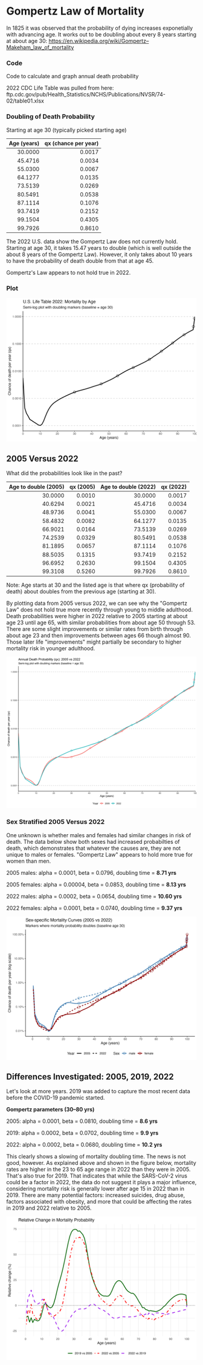 # Gompertz Law of Mortality

In 1825 it was observed that the probability of dying increases exponetially with advancing age. It works out to be doubling about every 8 years starting at about age 30: https://en.wikipedia.org/wiki/Gompertz–Makeham_law_of_mortality

### Code

Code to calculate and graph annual death probability

2022 CDC Life Table was pulled from here: ftp.cdc.gov/pub/Health_Statistics/NCHS/Publications/NVSR/74-02/table01.xlsx

### Doubling of Death Probability

Starting at age 30 (typically picked starting age)

| Age (years)| qx (chance per year)|
|-----------:|--------------------:|
|     30.0000|               0.0017|
|     45.4716|               0.0034|
|     55.0300|               0.0067|
|     64.1277|               0.0135|
|     73.5139|               0.0269|
|     80.5491|               0.0538|
|     87.1114|               0.1076|
|     93.7419|               0.2152|
|     99.1504|               0.4305|
|     99.7926|               0.8610|

The 2022 U.S. data show the Gompertz Law does not currently hold. Starting at age 30, it takes 15.47 years to double (which is well outside the about 8 years of the Gompertz Law). However, it only takes about 10 years to have the probability of death double from that at age 45.

Gompertz's Law appears to not hold true in 2022.

### Plot

![Semi-log plot showing probability of death by age](2022_mortality.png)

## 2005 Versus 2022

What did the probabilities look like in the past?

| Age to double (2005)| qx (2005)| Age to double (2022)| qx (2022)|
|----------:|---------:|----------:|---------:|
|    30.0000|    0.0010|    30.0000|    0.0017|
|    40.6294|    0.0021|    45.4716|    0.0034|
|    48.9736|    0.0041|    55.0300|    0.0067|
|    58.4832|    0.0082|    64.1277|    0.0135|
|    66.9021|    0.0164|    73.5139|    0.0269|
|    74.2539|    0.0329|    80.5491|    0.0538|
|    81.1895|    0.0657|    87.1114|    0.1076|
|    88.5035|    0.1315|    93.7419|    0.2152|
|    96.6952|    0.2630|    99.1504|    0.4305|
|    99.3108|    0.5260|    99.7926|    0.8610|

Note: Age starts at 30 and the listed age is that where qx (probability of death) about doubles from the previous age (starting at 30).

By plotting data from 2005 versus 2022, we can see why the "Gompertz Law" does not hold true more recently through young to middle adulthood. Death probabilities were higher in 2022 relative to 2005 starting at about age 23 until age 65, with similar probabilities from about age 50 through 53. There are some slight improvements or similar rates from birth through about age 23 and then improvements between ages 66 though almost 90. Those later life "improvements" might partially be secondary to higher mortality risk in younger adulthood.

![Semi-log plot showing probability of death by age](DeathProbabilityPlot20052022.png)

### Sex Stratified 2005 Versus 2022

One unknown is whether males and females had similar changes in risk of death. The data below show both sexes had increased probabilties of death, which demonstrates that whatever the causes are, they are not unique to males or females. "Gompertz Law" appears to hold more true for women than men.

2005 males: alpha = 0.0001, beta = 0.0796, doubling time = **8.71 yrs**

2005 females: alpha = 0.00004, beta = 0.0853, doubling time = **8.13 yrs**

2022 males: alpha = 0.0002, beta = 0.0654, doubling time = **10.60 yrs**

2022 females: alpha = 0.0001, beta = 0.0740, doubling time = **9.37 yrs**

![Semi-log plot showing probability of death by age and sex in 2005 and 2022](sex_specific_mortality_with_doubling.png)

## Differences Investigated: 2005, 2019, 2022

Let's look at more years. 2019 was added to capture the most recent data before the COVID-19 pandemic started.

**Gompertz parameters (30–80 yrs)**

2005: alpha = 0.0001, beta = 0.0810, doubling time = **8.6 yrs**

2019: alpha = 0.0002, beta = 0.0702, doubling time = **9.9 yrs**

2022: alpha = 0.0002, beta = 0.0680, doubling time = **10.2 yrs**

This clearly shows a slowing of mortality doubling time. The news is not good, however. As explained above and shown in the figure below, mortality rates are higher in the 23 to 65 age range in 2022 than they were in 2005. That's also true for 2019. That indicates that while the SARS-CoV-2 virus could be a factor in 2022, the data do not suggest it plays a major influence, considering mortality risk is generally lower after age 15 in 2022 than in 2019. There are many potential factors: increased suicides, drug abuse, factors associated with obesity, and more that could be affecting the rates in 2019 and 2022 relative to 2005.

![Relative change plot showing 2005, 2019, and 2022 differences in probability of death by age](relative_change_2005_2019_2022.png)
